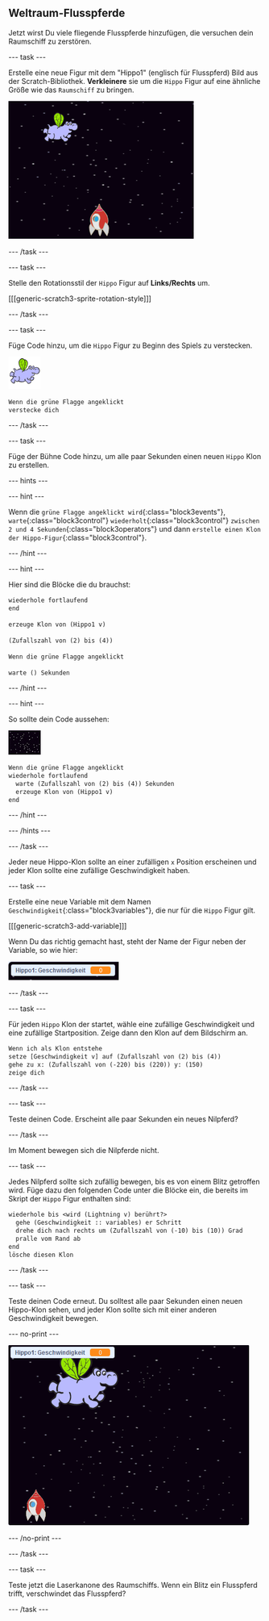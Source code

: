 ## Weltraum-Flusspferde

Jetzt wirst Du viele fliegende Flusspferde hinzufügen, die versuchen dein Raumschiff zu zerstören.

--- task ---

Erstelle eine neue Figur mit dem "Hippo1" (englisch für Flusspferd) Bild aus der Scratch-Bibliothek. **Verkleinere** sie um die `Hippo` Figur auf eine ähnliche Größe wie das `Raumschiff` zu bringen.

![screenshot](images/invaders-hippo.png)

--- /task ---

--- task ---

Stelle den Rotationsstil der `Hippo` Figur auf **Links/Rechts** um.

[[[generic-scratch3-sprite-rotation-style]]]

--- /task ---

--- task ---

Füge Code hinzu, um die `Hippo` Figur zu Beginn des Spiels zu verstecken.

![Hippo Figur](images/hippo-sprite.png)

```blocks3
Wenn die grüne Flagge angeklickt
verstecke dich
```

--- /task ---

--- task ---

Füge der Bühne Code hinzu, um alle paar Sekunden einen neuen `Hippo` Klon zu erstellen.

--- hints ---


--- hint ---

Wenn die `grüne Flagge angeklickt wird`{:class="block3events"}, `warte`{:class="block3control"} `wiederholt`{:class="block3control"} `zwischen 2 und 4 Sekunden`{:class="block3operators"} und dann `erstelle einen Klon der Hippo-Figur`{:class="block3control"}.

--- /hint ---

--- hint ---

Hier sind die Blöcke die du brauchst:

```blocks3
wiederhole fortlaufend
end

erzeuge Klon von (Hippo1 v)

(Zufallszahl von (2) bis (4))

Wenn die grüne Flagge angeklickt

warte () Sekunden
```

--- /hint ---

--- hint ---

So sollte dein Code aussehen:

![Bühnen Figur](images/stage-sprite.png)

```blocks3
Wenn die grüne Flagge angeklickt
wiederhole fortlaufend 
  warte (Zufallszahl von (2) bis (4)) Sekunden
  erzeuge Klon von (Hippo1 v)
end
```

--- /hint ---

--- /hints ---

--- /task ---

Jeder neue Hippo-Klon sollte an einer zufälligen `x` Position erscheinen und jeder Klon sollte eine zufällige Geschwindigkeit haben.

--- task ---

Erstelle eine neue Variable mit dem Namen `Geschwindigkeit`{:class="block3variables"}, die nur für die `Hippo` Figur gilt.

[[[generic-scratch3-add-variable]]]

Wenn Du das richtig gemacht hast, steht der Name der Figur neben der Variable, so wie hier:

![screenshot](images/invaders-var-test.png)

--- /task ---

--- task ---

Für jeden `Hippo` Klon der startet, wähle eine zufällige Geschwindigkeit und eine zufällige Startposition. Zeige dann den Klon auf dem Bildschirm an.

```blocks3
Wenn ich als Klon entstehe
setze [Geschwindigkeit v] auf (Zufallszahl von (2) bis (4))
gehe zu x: (Zufallszahl von (-220) bis (220)) y: (150)
zeige dich
```

--- /task ---

--- task ---

Teste deinen Code. Erscheint alle paar Sekunden ein neues Nilpferd?

--- /task ---

Im Moment bewegen sich die Nilpferde nicht.

--- task ---

Jedes Nilpferd sollte sich zufällig bewegen, bis es von einem Blitz getroffen wird. Füge dazu den folgenden Code unter die Blöcke ein, die bereits im Skript der `Hippo` Figur enthalten sind:

```blocks3
wiederhole bis <wird (Lightning v) berührt?>
  gehe (Geschwindigkeit :: variables) er Schritt
  drehe dich nach rechts um (Zufallszahl von (-10) bis (10)) Grad
  pralle vom Rand ab
end
lösche diesen Klon
```

--- /task ---

--- task ---

Teste deinen Code erneut. Du solltest alle paar Sekunden einen neuen Hippo-Klon sehen, und jeder Klon sollte sich mit einer anderen Geschwindigkeit bewegen.

--- no-print ---

![screenshot](images/hippo-clones.gif)

--- /no-print ---

--- /task ---

--- task ---

Teste jetzt die Laserkanone des Raumschiffs. Wenn ein Blitz ein Flusspferd trifft, verschwindet das Flusspferd?

--- /task ---
